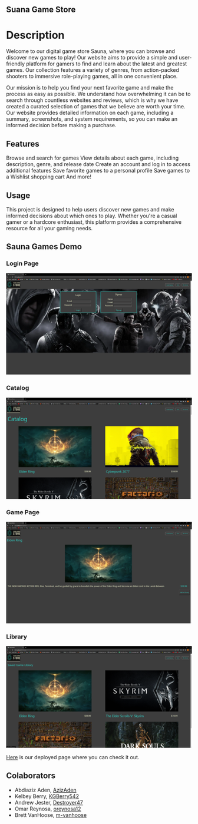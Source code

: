 ## Suana Game Store

# Description

Welcome to our digital game store Sauna, where you can browse and discover new games to play! Our website aims to provide a simple and user-friendly platform for gamers to find and learn about the latest and greatest games. Our collection features a variety of genres, from action-packed shooters to immersive role-playing games, all in one convenient place.

Our mission is to help you find your next favorite game and make the process as easy as possible. We understand how overwhelming it can be to search through countless websites and reviews, which is why we have created a curated selection of games that we believe are worth your time. Our website provides detailed information on each game, including a summary, screenshots, and system requirements, so you can make an informed decision before making a purchase.

## Features

Browse and search for games
View details about each game, including description, genre, and release date
Create an account and log in to access additional features
Save favorite games to a personal profile
Save games to a Wishlist shopping cart
And more!

## Usage

This project is designed to help users discover new games and make informed decisions about which ones to play. Whether you're a casual gamer or a hardcore enthusiast, this platform provides a comprehensive resource for all your gaming needs.

## Sauna Games Demo

### Login Page
![Login Page](/public/images/Login.PNG)
### Catalog
![Catalog](/public/images/Catalog.PNG)
### Game Page
![Game Page](/public/images/Game.PNG)
### Library
![Library](/public/images/Library.PNG)

 [Here](https://damp-earth-65412.herokuapp.com/ "Sauna Games") is our deployed page where you can check it out.

## Colaborators

* Abdiaziz Aden, [AzizAden](https://github.com/AzizAden "github")
* Kelbey Berry, [KGBerry542](https://github.com/KGBerry542 "github")
* Andrew Jester, [Destroyer47](https://github.com/Destroer47 "github")
* Omar Reynosa, [oreynosa12](https://github.com/oreynosa12 "github")
* Brett VanHoose, [m-vanhoose]( https://github.com/m-vanhoose"github")